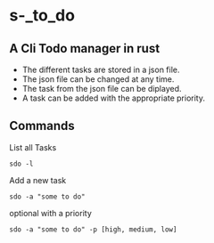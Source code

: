 # s-_to_do

## A Cli Todo manager in rust

- The different tasks are stored in a json file.
- The json file can be changed at any time.
- The task from the json file can be diplayed.
- A task can be added with the appropriate priority.

## Commands

List all Tasks
```
sdo -l
```

Add a new task
```
sdo -a "some to do"
```

optional with a priority
```
sdo -a "some to do" -p [high, medium, low]
```

